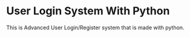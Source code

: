 # User Login System With Python
This is Advanced User Login/Register system that is made with python.
